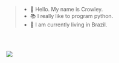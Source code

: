 
> - 🤠 Hello. My name is Crowley.
> - 📚 I really like to program python.
> - 🏡 I am currently living in Brazil.

<br><br>

<img src="https://github-readme-stats.vercel.app/api?username=Crowley-Dev&theme=vision-friendly-dark&show_icons=true"/>
